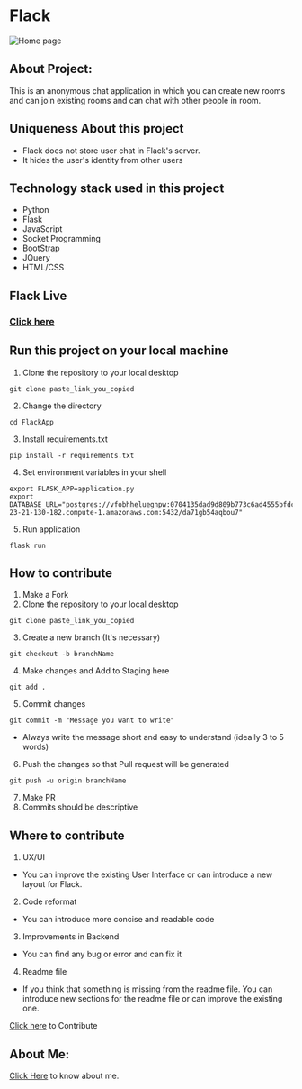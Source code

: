# Flack


![Home page](static/home_page.png)


## About Project:
This is an anonymous chat application in which you can create new rooms and can join existing rooms and can chat with other people in room.
## Uniqueness About this project
* Flack does not store user chat in Flack's server.
* It hides the user's identity from other users


## Technology stack used in this project
* Python
* Flask
* JavaScript
* Socket Programming
* BootStrap
* JQuery
* HTML/CSS

## Flack Live
### [Click here]( https://flack-web-app.herokuapp.com/) 

## Run this project on your local machine

1. Clone the repository to your local desktop
 ```
 git clone paste_link_you_copied
 ```
 2. Change the directory 
 ```
cd FlackApp
 ```
 3. Install requirements.txt
 ```
 pip install -r requirements.txt 
 ```
4. Set environment variables in your shell
```
export FLASK_APP=application.py
export DATABASE_URL="postgres://vfobhheluegnpw:0704135dad9d809b773c6ad4555bfdc87cd76999ccb90c8c99a0ec982f3267de@ec2-23-21-130-182.compute-1.amazonaws.com:5432/da71gb54aqbou7"
 ```
 5. Run application
 ```
 flask run
 ```
## How to contribute
 1. Make a Fork
 2. Clone the repository to your local desktop
 ```
 git clone paste_link_you_copied
 ```
 3. Create a new branch (It's necessary)
 ```
 git checkout -b branchName
 ```
 4. Make changes and Add to Staging here
 ```
 git add .
 ```
 5. Commit changes
 ```
 git commit -m "Message you want to write"
 ```
 * Always write the message short and easy to understand (ideally 3 to 5 words)
 6. Push the changes so that Pull request will be generated
 ```
 git push -u origin branchName
 ```
 7. Make PR
 8. Commits should be descriptive

## Where to contribute
 1. UX/UI
  * You can improve the existing User Interface or can introduce a new layout for Flack.
 2. Code reformat
  * You can introduce more concise and readable code 
 3. Improvements in Backend
  * You can find any bug or error and can fix it
 4. Readme file
  * If you think that something is missing from the readme file. You can introduce new sections for the readme file or can improve the existing one. 


[Click here](https://github.com/HemendraKhatik/FlackApp) to Contribute 

## About Me:

[Click Here](https://hemendrakhatik.github.io/Portfolio/) to know about me.

